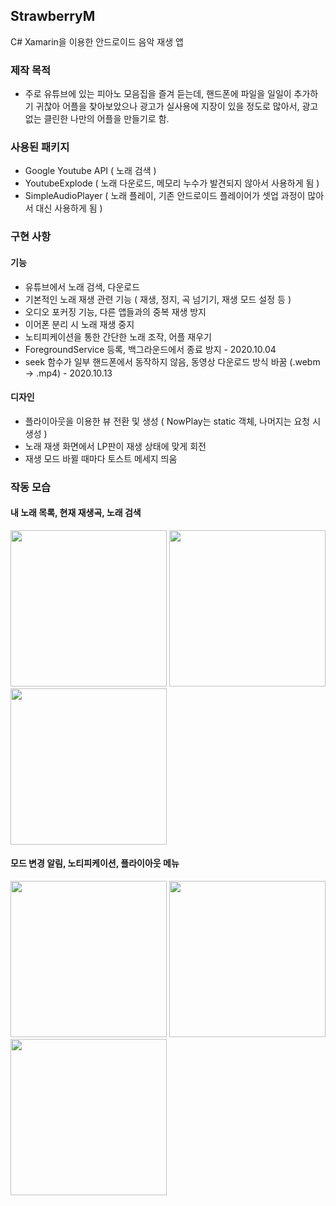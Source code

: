 ## StrawberryM
C# Xamarin을 이용한 안드로이드 음악 재생 앱

### 제작 목적
* 주로 유튜브에 있는 피아노 모음집을 즐겨 듣는데, 핸드폰에 파일을 일일이 추가하기 귀찮아 어플을 찾아보았으나 
광고가 실사용에 지장이 있을 정도로 많아서, 광고 없는 클린한 나만의 어플을 만들기로 함.

### 사용된 패키지
*  Google Youtube API ( 노래 검색 ) 
*  YoutubeExplode ( 노래 다운로드, 메모리 누수가 발견되지 않아서 사용하게 됨 )
*  SimpleAudioPlayer ( 노래 플레이, 기존 안드로이드 플레이어가 셋업 과정이 많아서 대신 사용하게 됨 )

### 구현 사항
#### 기능
* 유튜브에서 노래 검색, 다운로드
* 기본적인 노래 재생 관련 기능 ( 재생, 정지, 곡 넘기기, 재생 모드 설정 등 )
* 오디오 포커징 기능, 다른 앱들과의 중복 재생 방지
* 이어폰 분리 시 노래 재생 중지 
* 노티피케이션을 통한 간단한 노래 조작, 어플 재우기
* ForegroundService 등록, 백그라운드에서 종료 방지 - 2020.10.04
* seek 함수가 일부 핸드폰에서 동작하지 않음, 동영상 다운로드 방식 바꿈 (.webm -> .mp4) - 2020.10.13

#### 디자인
* 플라이아웃을 이용한 뷰 전환 및 생성 ( NowPlay는 static 객체, 나머지는 요청 시 생성 )
* 노래 재생 화면에서 LP판이 재생 상태에 맞게 회전
* 재생 모드 바뀔 때마다 토스트 메세지 띄움


### 작동 모습
#### 내 노래 목록, 현재 재생곡, 노래 검색
<div>
  <image width="250" src=https://user-images.githubusercontent.com/59993347/94995037-750f2880-05d6-11eb-8bf1-b469dc226ab8.jpg>
  <image width="250" src=https://user-images.githubusercontent.com/59993347/94995033-72acce80-05d6-11eb-8a37-818ba05b78ac.jpg>
  <image width="250" src=https://user-images.githubusercontent.com/59993347/94995039-75a7bf00-05d6-11eb-9993-6e024e199527.jpg>
</div>

#### 모드 변경 알림, 노티피케이션, 플라이아웃 메뉴
<div>
  <image width="250" src=https://user-images.githubusercontent.com/59993347/94995035-73ddfb80-05d6-11eb-8a45-f76fd4378ca6.jpg>
  <image width="250" src=https://user-images.githubusercontent.com/59993347/94995036-74769200-05d6-11eb-9309-19f858c5ac9e.jpg>
  <image width="250" src=https://user-images.githubusercontent.com/59993347/94995038-75a7bf00-05d6-11eb-8b26-a920283a490d.jpg>
</div>

